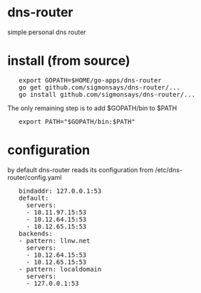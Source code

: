 dns-router
==========

simple personal dns router


install (from source)
===========================

<pre>
   export GOPATH=$HOME/go-apps/dns-router
   go get github.com/sigmonsays/dns-router/...
   go install github.com/sigmonsays/dns-router/...
</pre>

The only remaining step is to add $GOPATH/bin to $PATH

<pre>
   export PATH="$GOPATH/bin:$PATH"
</pre>

configuration
===========================

by default dns-router reads its configuration from /etc/dns-router/config.yaml

<pre>
   bindaddr: 127.0.0.1:53
   default:
     servers:
     - 10.11.97.15:53
     - 10.12.64.15:53
     - 10.12.65.15:53
   backends:
   - pattern: llnw.net
     servers:
     - 10.12.64.15:53
     - 10.12.65.15:53
   - pattern: localdomain
     servers:
     - 127.0.0.1:53
</pre>
